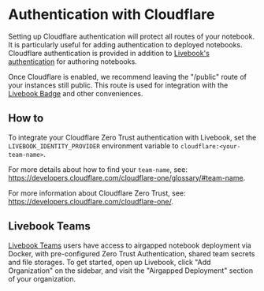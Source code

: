 # Authentication with Cloudflare

Setting up Cloudflare authentication will protect all routes of your notebook. It is particularly useful for adding authentication to deployed notebooks. Cloudflare authentication is provided in addition to [Livebook's authentication](../authentication.md) for authoring notebooks.

Once Cloudflare is enabled, we recommend leaving the "/public" route of your instances still public. This route is used for integration with the [Livebook Badge](https://livebook.dev/badge/) and other conveniences.

## How to

To integrate your Cloudflare Zero Trust authentication with Livebook, set the
`LIVEBOOK_IDENTITY_PROVIDER` environment variable to `cloudflare:<your-team-name>`.

For more details about how to find your `team-name`, see:
https://developers.cloudflare.com/cloudflare-one/glossary/#team-name.

For more information about Cloudflare Zero Trust, see:
https://developers.cloudflare.com/cloudflare-one/.

## Livebook Teams

[Livebook Teams](https://livebook.dev/teams/) users have access to airgapped notebook deployment via Docker, with pre-configured Zero Trust Authentication, shared team secrets and file storages. To get started, open up Livebook, click "Add Organization" on the sidebar, and visit the "Airgapped Deployment" section of your organization.

